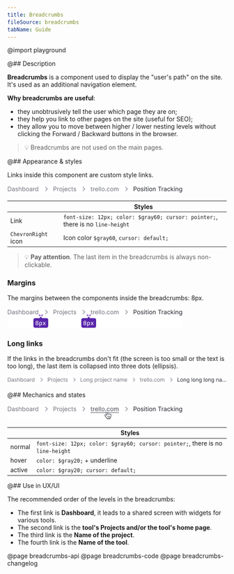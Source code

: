 ```yaml
---
title: Breadcrumbs
fileSource: breadcrumbs
tabName: Guide
---
```


@import playground

@## Description

**Breadcrumbs** is a component used to display the "user's path" on the site. It's used as an additional navigation element.

**Why breadcrumbs are useful**:

- they unobtrusively tell the user which page they are on;
- they help you link to other pages on the site (useful for SEO);
- they allow you to move between higher / lower nesting levels without clicking the Forward / Backward buttons in the browser.

> 💡 Breadcrumbs are not used on the main pages.

@## Appearance & styles

Links inside this component are custom style links.

![breadcrumbs style](static/breadcrumbs.png)

|                     | Styles                                                                         |
| ------------------- | ------------------------------------------------------------------------------ |
| Link                | `font-size: 12px; color: $gray60; cursor: pointer;`, there is no `line-height` |
| `ChevronRight` icon | Icon color `$gray60`, `cursor: default;`                                       |

> 💡 **Pay attention**. The last item in the breadcrumbs is always non-clickable.

### Margins

The margins between the components inside the breadcrumbs: 8px.

![breadcrumbs margins](static/margins.png)

### Long links

If the links in the breadcrumbs don't fit (the screen is too small or the text is too long), the last item is collapsed into three dots (ellipsis).

![breadcrumbs ellipsis](static/ellipsis.png)

@## Mechanics and states

![breadcrumbs hover](static/hover.png)

|        | Styles                                                                         |
| ------ | ------------------------------------------------------------------------------ |
| normal | `font-size: 12px; color: $gray60; cursor: pointer;`, there is no `line-height` |
| hover  | `color: $gray20;` + underline                                                  |
| active | `color: $gray20; cursor: default;`                                             |

@## Use in UX/UI

The recommended order of the levels in the breadcrumbs:

- The first link is **Dashboard**, it leads to a shared screen with widgets for various tools.
- The second link is the **tool's Projects and/or the tool's home page**.
- The third link is the **Name of the project**.
- The fourth link is the **Name of the tool**.

@page breadcrumbs-api
@page breadcrumbs-code
@page breadcrumbs-changelog
